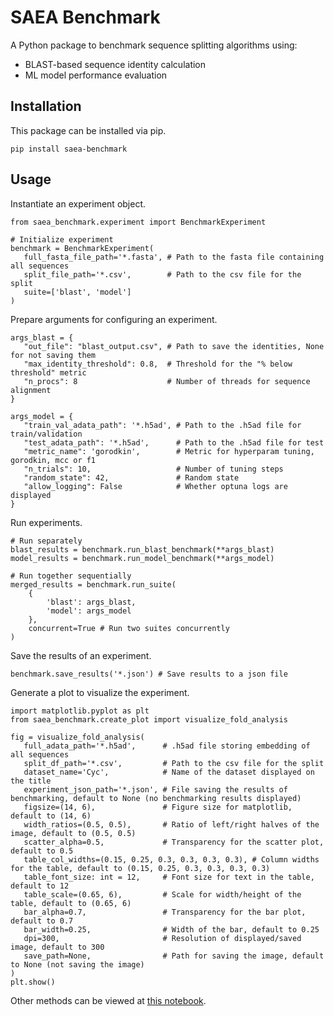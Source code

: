 # SAEA Benchmark

A Python package to benchmark sequence splitting algorithms using:
- BLAST-based sequence identity calculation
- ML model performance evaluation

## Installation

This package can be installed via pip.
```
pip install saea-benchmark
```

## Usage

Instantiate an experiment object.

```
from saea_benchmark.experiment import BenchmarkExperiment

# Initialize experiment
benchmark = BenchmarkExperiment(
   full_fasta_file_path='*.fasta', # Path to the fasta file containing all sequences
   split_file_path='*.csv',        # Path to the csv file for the split
   suite=['blast', 'model']
)
```

Prepare arguments for configuring an experiment. 
```
args_blast = {
   "out_file": "blast_output.csv", # Path to save the identities, None for not saving them
   "max_identity_threshold": 0.8,  # Threshold for the "% below threshold" metric
   "n_procs": 8                    # Number of threads for sequence alignment
}

args_model = {
   "train_val_adata_path": '*.h5ad', # Path to the .h5ad file for train/validation
   "test_adata_path": '*.h5ad',      # Path to the .h5ad file for test
   "metric_name": 'gorodkin',        # Metric for hyperparam tuning, gorodkin, mcc or f1
   "n_trials": 10,                   # Number of tuning steps
   "random_state": 42,               # Random state
   "allow_logging": False            # Whether optuna logs are displayed
}
```

Run experiments.
```
# Run separately
blast_results = benchmark.run_blast_benchmark(**args_blast)
model_results = benchmark.run_model_benchmark(**args_model)

# Run together sequentially
merged_results = benchmark.run_suite(
    {
        'blast': args_blast,
        'model': args_model
    },
    concurrent=True # Run two suites concurrently
)
```

Save the results of an experiment.
```
benchmark.save_results('*.json') # Save results to a json file
```

Generate a plot to visualize the experiment.
```
import matplotlib.pyplot as plt
from saea_benchmark.create_plot import visualize_fold_analysis

fig = visualize_fold_analysis(
   full_adata_path='*.h5ad',      # .h5ad file storing embedding of all sequences
   split_df_path='*.csv',         # Path to the csv file for the split
   dataset_name='Cyc',            # Name of the dataset displayed on the title
   experiment_json_path='*.json', # File saving the results of benchmarking, default to None (no benchmarking results displayed)
   figsize=(14, 6),               # Figure size for matplotlib, default to (14, 6)
   width_ratios=(0.5, 0.5),       # Ratio of left/right halves of the image, default to (0.5, 0.5)
   scatter_alpha=0.5,             # Transparency for the scatter plot, default to 0.5
   table_col_widths=(0.15, 0.25, 0.3, 0.3, 0.3, 0.3), # Column widths for the table, default to (0.15, 0.25, 0.3, 0.3, 0.3, 0.3)
   table_font_size: int = 12,     # Font size for text in the table, default to 12
   table_scale=(0.65, 6),         # Scale for width/height of the table, default to (0.65, 6)
   bar_alpha=0.7,                 # Transparency for the bar plot, default to 0.7
   bar_width=0.25,                # Width of the bar, default to 0.25
   dpi=300,                       # Resolution of displayed/saved image, default to 300
   save_path=None,                # Path for saving the image, default to None (not saving the image)
)
plt.show()
```

Other methods can be viewed at [this notebook](notebooks/example.ipynb).
